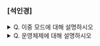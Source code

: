 ### [석인경]

<details>
  <summary> Q. 이중 모드에 대해 설명하시오 </summary>
  
CPU가 명령어를 실행하는 모드를 사용자 모드와 커널 모드로 구분하는 방식

- 사용자 모드 : 운영체제 서비스를 제공받을 수 없는 실행 모드, 자원에 접근할 수 없다.

- 커널 모드 : 운영체제 서비스를 제공받을 수 있는 실행 모드, 자원에 접근할 수 있다.

</details>

<details>
  <summary> Q. 운영체제에 대해 설명하시오 </summary>

실행할 프로그램에 필요한 자원을 할당하고, 프로그램이 올바르게 실행되도록 돕는 특별한 프로그램이다.
  
</details>
